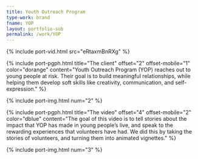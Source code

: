 ```yaml
---
title: Youth Outreach Program
type-work: brand
fname: YOP
layout: portfolio-sub
permalink: /work/YOP
---
```


{% include port-vid.html src="eRtaxmBnRXg" %}

{% include port-pgph.html title="The client" offset="2" offset-mobile="1" color="dorange" content="Youth Outreach Program (YOP) reaches out to young people at risk. Their goal is to build meaningful relationships, while helping them develop soft skills like creativity, communication, and self-expression." %}

{% include port-img.html num="2" %}

{% include port-pgph.html title="The video" offset="4" offset-mobile="2" color="dblue" content="The goal of this video is to tell stories about the impact that YOP has made in young people’s live, and speak to the rewarding experiences that volunteers have had. We did this by taking the stories of volunteers, and turning them into animated vignettes." %}

{% include port-img.html num="3" %}
